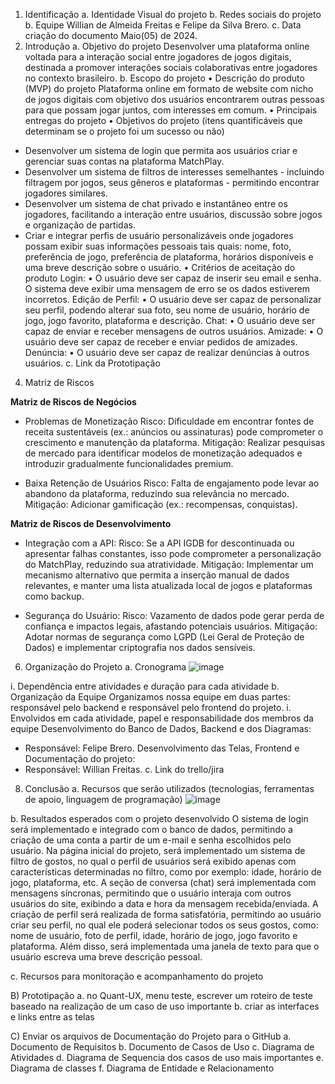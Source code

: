 1. Identificação
a. Identidade Visual do projeto
b. Redes sociais do projeto
b. Equipe
  Willian de Almeida Freitas e Felipe da Silva Brero.
c. Data criação do documento
  Maio(05) de 2024.
2. Introdução
a. Objetivo do projeto
  Desenvolver uma plataforma online voltada para a interação social entre jogadores de jogos digitais, destinada a promover interações sociais colaborativas entre jogadores no contexto brasileiro.
b. Escopo do projeto
• Descrição do produto (MVP) do projeto
   Plataforma online em formato de website com nicho de jogos digitais com objetivo dos usuários encontrarem outras pessoas para que possam jogar juntos, com interesses em comum.
• Principais entregas do projeto
• Objetivos do projeto (itens quantificáveis que determinam se o projeto foi um sucesso ou não)
  - Desenvolver um sistema de login que permita aos usuários criar e gerenciar suas contas na plataforma MatchPlay.
  - Desenvolver um sistema de filtros de interesses semelhantes - incluindo filtragem por jogos, seus gêneros e plataformas - permitindo encontrar jogadores similares.
  - Desenvolver um sistema de chat privado e instantâneo entre os jogadores, facilitando a interação entre usuários, discussão sobre jogos e organização de partidas.
  - Criar e integrar perfis de usuário personalizáveis onde jogadores possam exibir suas informações pessoais tais quais: nome, foto, preferência de jogo, preferência de plataforma, horários disponíveis e uma breve descrição sobre o usuário.
• Critérios de aceitação do produto
    Login:
  • O usuário deve ser capaz de inserir seu email e senha. O sistema deve exibir uma mensagem de erro se os dados estiverem incorretos.
    Edição de Perfil:
  • O usuário deve ser capaz de personalizar seu perfil, podendo alterar sua foto, seu nome de usuário, horário de jogo, jogo favorito, plataforma e descrição.
    Chat:
  • O usuário deve ser capaz de enviar e receber mensagens de outros usuários.
    Amizade:
  • O usuário deve ser capaz de receber e enviar pedidos de amizades.
    Denúncia:
  • O usuário deve ser capaz de realizar denúncias à outros usuários.
c. Link da Prototipação

4. Matriz de Riscos

  **Matriz de Riscos de Negócios**
  - Problemas de Monetização
  Risco: Dificuldade em encontrar fontes de receita sustentáveis (ex.: anúncios ou assinaturas) pode comprometer o crescimento e manutenção da plataforma.
  Mitigação: Realizar pesquisas de mercado para identificar modelos de monetização adequados e introduzir gradualmente funcionalidades premium.

  - Baixa Retenção de Usuários
  Risco: Falta de engajamento pode levar ao abandono da plataforma, reduzindo sua relevância no mercado.
  Mitigação: Adicionar gamificação (ex.: recompensas, conquistas).

   **Matriz de Riscos de Desenvolvimento**
  - Integração com a API:
  Risco: Se a API IGDB for descontinuada ou apresentar falhas constantes, isso pode comprometer a personalização do MatchPlay, reduzindo sua atratividade.
  Mitigação: Implementar um mecanismo alternativo que permita a inserção manual de dados relevantes, e manter uma lista atualizada local de jogos e plataformas como backup.

  - Segurança do Usuário:
  Risco: Vazamento de dados pode gerar perda de confiança e impactos legais, afastando potenciais usuários.
  Mitigação: Adotar normas de segurança como LGPD (Lei Geral de Proteção de Dados) e implementar criptografia nos dados sensíveis.

6. Organização do Projeto
a. Cronograma
![image](https://github.com/user-attachments/assets/c4033e05-06fb-4429-b4c2-0c0a563c5a3b)

i. Dependência entre atividades e duração para cada atividade
b. Organização da Equipe
    Organizamos nossa equipe em duas partes: responsável pelo backend e  responsável pelo frontend do projeto.
i. Envolvidos em cada atividade, papel e responsabilidade dos membros da equipe
    Desenvolvimento do Banco de Dados, Backend e dos Diagramas:
- Responsável: Felipe Brero.
    Desenvolvimento das Telas, Frontend e Documentação do projeto:
- Responsável: Willian Freitas.
c. Link do trello/jira

8. Conclusão
a. Recursos que serão utilizados (tecnologias, ferramentas de apoio, linguagem de programação)
![image](https://github.com/user-attachments/assets/c1a2ce15-d0c2-49fb-9fa3-d8d81313e69e)

b. Resultados esperados com o projeto desenvolvido
  O sistema de login será implementado e integrado com o banco de dados, permitindo a criação de uma conta a partir de um e-mail e senha escolhidos pelo usuário. Na página inicial do projeto, será implementado um sistema de filtro de gostos, no qual o perfil de usuários será exibido apenas com características determinadas no filtro, como por exemplo: idade, horário de jogo, plataforma, etc. A seção de conversa (chat) será implementada com mensagens síncronas, permitindo que o usuário interaja com outros usuários do site, exibindo a data e hora da mensagem recebida/enviada. A criação de perfil será realizada de forma satisfatória, permitindo ao usuário criar seu perfil, no qual ele poderá selecionar todos os seus gostos, como: nome de usuário, foto de perfil, idade, horário de jogo, jogo favorito e plataforma. Além disso, será implementada uma janela de texto para que o usuário escreva uma breve descrição pessoal.
  
c. Recursos para monitoração e acompanhamento do projeto

B) Prototipação
a. no Quant-UX, menu teste, escrever um roteiro de teste baseado na realização de um caso de uso importante
b. criar as interfaces e links entre as telas

C) Enviar os arquivos de Documentação do Projeto para o GitHub
a. Documento de Requisitos
b. Documento de Casos de Uso
c. Diagrama de Atividades
d. Diagrama de Sequencia dos casos de uso mais importantes
e. Diagrama de classes
f. Diagrama de Entidade e Relacionamento
